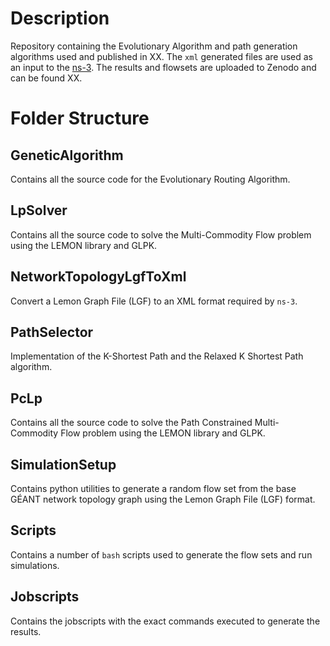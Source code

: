 # Description

Repository containing the Evolutionary Algorithm and path generation algorithms
used and published in XX.
The `xml` generated files are used as an input to the
[ns-3](https://github.com/um-dsrg/era-ns3).
The results and flowsets are uploaded to Zenodo and can be found XX.

# Folder Structure

## GeneticAlgorithm

Contains all the source code for the Evolutionary Routing Algorithm.

## LpSolver

Contains all the source code to solve the Multi-Commodity Flow problem using the
LEMON library and GLPK.

## NetworkTopologyLgfToXml

Convert a Lemon Graph File (LGF) to an XML format required by `ns-3`.

## PathSelector

Implementation of the K-Shortest Path and the Relaxed K Shortest Path algorithm.

## PcLp

Contains all the source code to solve the Path Constrained Multi-Commodity Flow
problem using the LEMON library and GLPK.

## SimulationSetup

Contains python utilities to generate a random flow set from the base GÉANT
network topology graph using the Lemon Graph File (LGF) format.

## Scripts

Contains a number of `bash` scripts used to generate the flow sets and run
simulations.

## Jobscripts

Contains the jobscripts with the exact commands executed to generate the
results.
